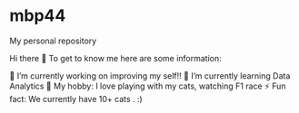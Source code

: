 # mbp44
My personal repository

Hi there 👋
To get to know me here are some information:

🔭 I’m currently working on improving my self!!
🌱 I’m currently learning Data Analytics
💬 My hobby: I love playing with my cats, watching F1 race
⚡ Fun fact: We currently have 10+ cats . :)
